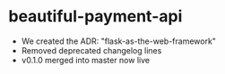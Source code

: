 # beautiful-payment-api

* We created the ADR: "flask-as-the-web-framework"
* Removed deprecated changelog lines
* v0.1.0 merged into master now live
